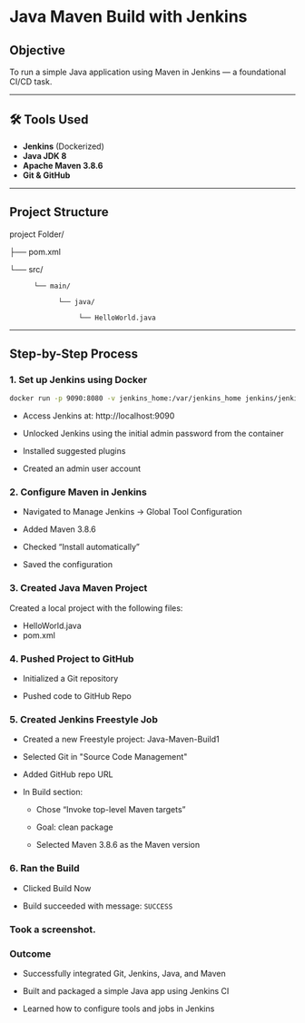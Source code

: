 # Java Maven Build with Jenkins

## Objective
To run a simple Java application using Maven in Jenkins — a foundational CI/CD task.

---

## 🛠 Tools Used

- **Jenkins** (Dockerized)
- **Java JDK 8**
- **Apache Maven 3.8.6**
- **Git & GitHub**

---

## Project Structure

project Folder/

├── pom.xml

└── src/

          └── main/

                └── java/
          
                     └── HelloWorld.java

---

## Step-by-Step Process

### 1. Set up Jenkins using Docker

```bash
docker run -p 9090:8080 -v jenkins_home:/var/jenkins_home jenkins/jenkins:lts
```
- Access Jenkins at: http://localhost:9090

- Unlocked Jenkins using the initial admin password from the container

- Installed suggested plugins

- Created an admin user account

### 2. Configure Maven in Jenkins

- Navigated to Manage Jenkins → Global Tool Configuration

- Added Maven 3.8.6

- Checked “Install automatically”

- Saved the configuration

### 3. Created Java Maven Project

Created a local project with the following files:
- HelloWorld.java
- pom.xml

### 4. Pushed Project to GitHub
- Initialized a Git repository

- Pushed code to GitHub Repo

### 5. Created Jenkins Freestyle Job
- Created a new Freestyle project: Java-Maven-Build1

- Selected Git in "Source Code Management"

- Added GitHub repo URL

- In Build section:

  - Chose “Invoke top-level Maven targets”

  - Goal: clean package

  - Selected Maven 3.8.6 as the Maven version

### 6. Ran the Build
- Clicked Build Now

- Build succeeded with message:
  `SUCCESS`

### Took a screenshot.

### Outcome
- Successfully integrated Git, Jenkins, Java, and Maven

- Built and packaged a simple Java app using Jenkins CI

- Learned how to configure tools and jobs in Jenkins
